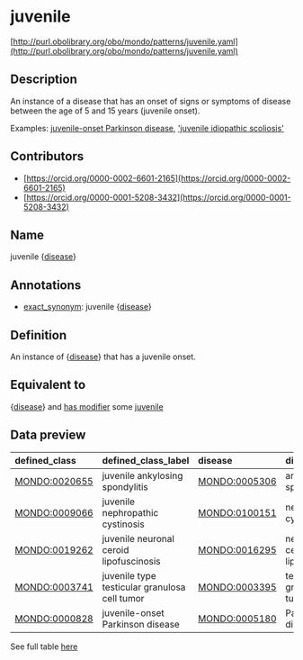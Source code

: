 # juvenile 

[http://purl.obolibrary.org/obo/mondo/patterns/juvenile.yaml](http://purl.obolibrary.org/obo/mondo/patterns/juvenile.yaml)
## Description 

An instance of a disease that has an onset of signs or symptoms of disease between the age of 5 and 15 years (juvenile onset).

Examples: [juvenile-onset Parkinson disease](http://purl.obolibrary.org/obo/MONDO_0000828), ['juvenile idiopathic scoliosis'](http://purl.obolibrary.org/obo/MONDO_0100076)
## Contributors 
* [https://orcid.org/0000-0002-6601-2165](https://orcid.org/0000-0002-6601-2165) 
* [https://orcid.org/0000-0001-5208-3432](https://orcid.org/0000-0001-5208-3432) 
## Name 

juvenile {[disease](http://purl.obolibrary.org/obo/MONDO_0000001)}

## Annotations 

* [exact_synonym](http://www.geneontology.org/formats/oboInOwl#hasExactSynonym): juvenile {[disease](http://purl.obolibrary.org/obo/MONDO_0000001)}

## Definition 

An instance of {[disease](http://purl.obolibrary.org/obo/MONDO_0000001)} that has a juvenile onset.

## Equivalent to 

{[disease](http://purl.obolibrary.org/obo/MONDO_0000001)} and [has modifier](http://purl.obolibrary.org/obo/RO_0002573) some [juvenile](http://purl.obolibrary.org/obo/HP_0003621)

## Data preview 
| defined_class                                | defined_class_label                           | disease                                      | disease_label                   |
|:---------------------------------------------|:----------------------------------------------|:---------------------------------------------|:--------------------------------|
| [MONDO:0020655](http://purl.obolibrary.org/obo/MONDO_0020655) | juvenile ankylosing spondylitis               | [MONDO:0005306](http://purl.obolibrary.org/obo/MONDO_0005306) | ankylosing spondylitis          |
| [MONDO:0009066](http://purl.obolibrary.org/obo/MONDO_0009066) | juvenile nephropathic cystinosis              | [MONDO:0100151](http://purl.obolibrary.org/obo/MONDO_0100151) | nephropathic cystinosis         |
| [MONDO:0019262](http://purl.obolibrary.org/obo/MONDO_0019262) | juvenile neuronal ceroid lipofuscinosis       | [MONDO:0016295](http://purl.obolibrary.org/obo/MONDO_0016295) | neuronal ceroid lipofuscinosis  |
| [MONDO:0003741](http://purl.obolibrary.org/obo/MONDO_0003741) | juvenile type testicular granulosa cell tumor | [MONDO:0003395](http://purl.obolibrary.org/obo/MONDO_0003395) | testicular granulosa cell tumor |
| [MONDO:0000828](http://purl.obolibrary.org/obo/MONDO_0000828) | juvenile-onset Parkinson disease              | [MONDO:0005180](http://purl.obolibrary.org/obo/MONDO_0005180) | Parkinson disease               |

See full table [here](https://github.com/monarch-initiative/mondo/blob/master/src/patterns/data/matches/juvenile.tsv) 
